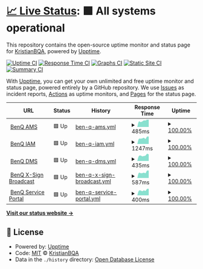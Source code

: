 # [📈 Live Status](https://KristianBQA.github.io/benqservers): <!--live status--> **🟩 All systems operational**

This repository contains the open-source uptime monitor and status page for [KristianBQA](https://KristianBQA.github.io/benqservers), powered by [Upptime](https://github.com/upptime/upptime).

[![Uptime CI](https://github.com/KristianBQA/benqservers/workflows/Uptime%20CI/badge.svg)](https://github.com/KristianBQA/benqservers/actions?query=workflow%3A%22Uptime+CI%22)
[![Response Time CI](https://github.com/KristianBQA/benqservers/workflows/Response%20Time%20CI/badge.svg)](https://github.com/KristianBQA/benqservers/actions?query=workflow%3A%22Response+Time+CI%22)
[![Graphs CI](https://github.com/KristianBQA/benqservers/workflows/Graphs%20CI/badge.svg)](https://github.com/KristianBQA/benqservers/actions?query=workflow%3A%22Graphs+CI%22)
[![Static Site CI](https://github.com/KristianBQA/benqservers/workflows/Static%20Site%20CI/badge.svg)](https://github.com/KristianBQA/benqservers/actions?query=workflow%3A%22Static+Site+CI%22)
[![Summary CI](https://github.com/KristianBQA/benqservers/workflows/Summary%20CI/badge.svg)](https://github.com/KristianBQA/benqservers/actions?query=workflow%3A%22Summary+CI%22)

With [Upptime](https://upptime.js.org), you can get your own unlimited and free uptime monitor and status page, powered entirely by a GitHub repository. We use [Issues](https://github.com/KristianBQA/benqservers/issues) as incident reports, [Actions](https://github.com/KristianBQA/benqservers/actions) as uptime monitors, and [Pages](https://KristianBQA.github.io/benqservers) for the status page.

<!--start: status pages-->
<!-- This summary is generated by Upptime (https://github.com/upptime/upptime) -->
<!-- Do not edit this manually, your changes will be overwritten -->
<!-- prettier-ignore -->
| URL | Status | History | Response Time | Uptime |
| --- | ------ | ------- | ------------- | ------ |
| <img alt="" src="https://icons.duckduckgo.com/ip3/ams.benq.com.ico" height="13"> [BenQ AMS](https://ams.benq.com/#/) | 🟩 Up | [ben-q-ams.yml](https://github.com/KristianBQA/benqservers/commits/HEAD/history/ben-q-ams.yml) | <details><summary><img alt="Response time graph" src="./graphs/ben-q-ams/response-time-week.png" height="20"> 485ms</summary><br><a href="https://KristianBQA.github.io/benqservers/history/ben-q-ams"><img alt="Response time 501" src="https://img.shields.io/endpoint?url=https%3A%2F%2Fraw.githubusercontent.com%2FKristianBQA%2Fbenqservers%2FHEAD%2Fapi%2Fben-q-ams%2Fresponse-time.json"></a><br><a href="https://KristianBQA.github.io/benqservers/history/ben-q-ams"><img alt="24-hour response time 572" src="https://img.shields.io/endpoint?url=https%3A%2F%2Fraw.githubusercontent.com%2FKristianBQA%2Fbenqservers%2FHEAD%2Fapi%2Fben-q-ams%2Fresponse-time-day.json"></a><br><a href="https://KristianBQA.github.io/benqservers/history/ben-q-ams"><img alt="7-day response time 485" src="https://img.shields.io/endpoint?url=https%3A%2F%2Fraw.githubusercontent.com%2FKristianBQA%2Fbenqservers%2FHEAD%2Fapi%2Fben-q-ams%2Fresponse-time-week.json"></a><br><a href="https://KristianBQA.github.io/benqservers/history/ben-q-ams"><img alt="30-day response time 472" src="https://img.shields.io/endpoint?url=https%3A%2F%2Fraw.githubusercontent.com%2FKristianBQA%2Fbenqservers%2FHEAD%2Fapi%2Fben-q-ams%2Fresponse-time-month.json"></a><br><a href="https://KristianBQA.github.io/benqservers/history/ben-q-ams"><img alt="1-year response time 501" src="https://img.shields.io/endpoint?url=https%3A%2F%2Fraw.githubusercontent.com%2FKristianBQA%2Fbenqservers%2FHEAD%2Fapi%2Fben-q-ams%2Fresponse-time-year.json"></a></details> | <details><summary><a href="https://KristianBQA.github.io/benqservers/history/ben-q-ams">100.00%</a></summary><a href="https://KristianBQA.github.io/benqservers/history/ben-q-ams"><img alt="All-time uptime 99.99%" src="https://img.shields.io/endpoint?url=https%3A%2F%2Fraw.githubusercontent.com%2FKristianBQA%2Fbenqservers%2FHEAD%2Fapi%2Fben-q-ams%2Fuptime.json"></a><br><a href="https://KristianBQA.github.io/benqservers/history/ben-q-ams"><img alt="24-hour uptime 100.00%" src="https://img.shields.io/endpoint?url=https%3A%2F%2Fraw.githubusercontent.com%2FKristianBQA%2Fbenqservers%2FHEAD%2Fapi%2Fben-q-ams%2Fuptime-day.json"></a><br><a href="https://KristianBQA.github.io/benqservers/history/ben-q-ams"><img alt="7-day uptime 100.00%" src="https://img.shields.io/endpoint?url=https%3A%2F%2Fraw.githubusercontent.com%2FKristianBQA%2Fbenqservers%2FHEAD%2Fapi%2Fben-q-ams%2Fuptime-week.json"></a><br><a href="https://KristianBQA.github.io/benqservers/history/ben-q-ams"><img alt="30-day uptime 100.00%" src="https://img.shields.io/endpoint?url=https%3A%2F%2Fraw.githubusercontent.com%2FKristianBQA%2Fbenqservers%2FHEAD%2Fapi%2Fben-q-ams%2Fuptime-month.json"></a><br><a href="https://KristianBQA.github.io/benqservers/history/ben-q-ams"><img alt="1-year uptime 99.99%" src="https://img.shields.io/endpoint?url=https%3A%2F%2Fraw.githubusercontent.com%2FKristianBQA%2Fbenqservers%2FHEAD%2Fapi%2Fben-q-ams%2Fuptime-year.json"></a></details>
| <img alt="" src="https://icons.duckduckgo.com/ip3/iam.benq.com.ico" height="13"> [BenQ IAM](https://iam.benq.com/) | 🟩 Up | [ben-q-iam.yml](https://github.com/KristianBQA/benqservers/commits/HEAD/history/ben-q-iam.yml) | <details><summary><img alt="Response time graph" src="./graphs/ben-q-iam/response-time-week.png" height="20"> 1247ms</summary><br><a href="https://KristianBQA.github.io/benqservers/history/ben-q-iam"><img alt="Response time 760" src="https://img.shields.io/endpoint?url=https%3A%2F%2Fraw.githubusercontent.com%2FKristianBQA%2Fbenqservers%2FHEAD%2Fapi%2Fben-q-iam%2Fresponse-time.json"></a><br><a href="https://KristianBQA.github.io/benqservers/history/ben-q-iam"><img alt="24-hour response time 1552" src="https://img.shields.io/endpoint?url=https%3A%2F%2Fraw.githubusercontent.com%2FKristianBQA%2Fbenqservers%2FHEAD%2Fapi%2Fben-q-iam%2Fresponse-time-day.json"></a><br><a href="https://KristianBQA.github.io/benqservers/history/ben-q-iam"><img alt="7-day response time 1247" src="https://img.shields.io/endpoint?url=https%3A%2F%2Fraw.githubusercontent.com%2FKristianBQA%2Fbenqservers%2FHEAD%2Fapi%2Fben-q-iam%2Fresponse-time-week.json"></a><br><a href="https://KristianBQA.github.io/benqservers/history/ben-q-iam"><img alt="30-day response time 1182" src="https://img.shields.io/endpoint?url=https%3A%2F%2Fraw.githubusercontent.com%2FKristianBQA%2Fbenqservers%2FHEAD%2Fapi%2Fben-q-iam%2Fresponse-time-month.json"></a><br><a href="https://KristianBQA.github.io/benqservers/history/ben-q-iam"><img alt="1-year response time 760" src="https://img.shields.io/endpoint?url=https%3A%2F%2Fraw.githubusercontent.com%2FKristianBQA%2Fbenqservers%2FHEAD%2Fapi%2Fben-q-iam%2Fresponse-time-year.json"></a></details> | <details><summary><a href="https://KristianBQA.github.io/benqservers/history/ben-q-iam">100.00%</a></summary><a href="https://KristianBQA.github.io/benqservers/history/ben-q-iam"><img alt="All-time uptime 96.16%" src="https://img.shields.io/endpoint?url=https%3A%2F%2Fraw.githubusercontent.com%2FKristianBQA%2Fbenqservers%2FHEAD%2Fapi%2Fben-q-iam%2Fuptime.json"></a><br><a href="https://KristianBQA.github.io/benqservers/history/ben-q-iam"><img alt="24-hour uptime 100.00%" src="https://img.shields.io/endpoint?url=https%3A%2F%2Fraw.githubusercontent.com%2FKristianBQA%2Fbenqservers%2FHEAD%2Fapi%2Fben-q-iam%2Fuptime-day.json"></a><br><a href="https://KristianBQA.github.io/benqservers/history/ben-q-iam"><img alt="7-day uptime 100.00%" src="https://img.shields.io/endpoint?url=https%3A%2F%2Fraw.githubusercontent.com%2FKristianBQA%2Fbenqservers%2FHEAD%2Fapi%2Fben-q-iam%2Fuptime-week.json"></a><br><a href="https://KristianBQA.github.io/benqservers/history/ben-q-iam"><img alt="30-day uptime 100.00%" src="https://img.shields.io/endpoint?url=https%3A%2F%2Fraw.githubusercontent.com%2FKristianBQA%2Fbenqservers%2FHEAD%2Fapi%2Fben-q-iam%2Fuptime-month.json"></a><br><a href="https://KristianBQA.github.io/benqservers/history/ben-q-iam"><img alt="1-year uptime 96.16%" src="https://img.shields.io/endpoint?url=https%3A%2F%2Fraw.githubusercontent.com%2FKristianBQA%2Fbenqservers%2FHEAD%2Fapi%2Fben-q-iam%2Fuptime-year.json"></a></details>
| <img alt="" src="https://dms.benq.com/client/dms_logo.svg" height="13"> [BenQ DMS](https://dms.benq.com/#/) | 🟩 Up | [ben-q-dms.yml](https://github.com/KristianBQA/benqservers/commits/HEAD/history/ben-q-dms.yml) | <details><summary><img alt="Response time graph" src="./graphs/ben-q-dms/response-time-week.png" height="20"> 435ms</summary><br><a href="https://KristianBQA.github.io/benqservers/history/ben-q-dms"><img alt="Response time 466" src="https://img.shields.io/endpoint?url=https%3A%2F%2Fraw.githubusercontent.com%2FKristianBQA%2Fbenqservers%2FHEAD%2Fapi%2Fben-q-dms%2Fresponse-time.json"></a><br><a href="https://KristianBQA.github.io/benqservers/history/ben-q-dms"><img alt="24-hour response time 513" src="https://img.shields.io/endpoint?url=https%3A%2F%2Fraw.githubusercontent.com%2FKristianBQA%2Fbenqservers%2FHEAD%2Fapi%2Fben-q-dms%2Fresponse-time-day.json"></a><br><a href="https://KristianBQA.github.io/benqservers/history/ben-q-dms"><img alt="7-day response time 435" src="https://img.shields.io/endpoint?url=https%3A%2F%2Fraw.githubusercontent.com%2FKristianBQA%2Fbenqservers%2FHEAD%2Fapi%2Fben-q-dms%2Fresponse-time-week.json"></a><br><a href="https://KristianBQA.github.io/benqservers/history/ben-q-dms"><img alt="30-day response time 427" src="https://img.shields.io/endpoint?url=https%3A%2F%2Fraw.githubusercontent.com%2FKristianBQA%2Fbenqservers%2FHEAD%2Fapi%2Fben-q-dms%2Fresponse-time-month.json"></a><br><a href="https://KristianBQA.github.io/benqservers/history/ben-q-dms"><img alt="1-year response time 466" src="https://img.shields.io/endpoint?url=https%3A%2F%2Fraw.githubusercontent.com%2FKristianBQA%2Fbenqservers%2FHEAD%2Fapi%2Fben-q-dms%2Fresponse-time-year.json"></a></details> | <details><summary><a href="https://KristianBQA.github.io/benqservers/history/ben-q-dms">100.00%</a></summary><a href="https://KristianBQA.github.io/benqservers/history/ben-q-dms"><img alt="All-time uptime 99.97%" src="https://img.shields.io/endpoint?url=https%3A%2F%2Fraw.githubusercontent.com%2FKristianBQA%2Fbenqservers%2FHEAD%2Fapi%2Fben-q-dms%2Fuptime.json"></a><br><a href="https://KristianBQA.github.io/benqservers/history/ben-q-dms"><img alt="24-hour uptime 100.00%" src="https://img.shields.io/endpoint?url=https%3A%2F%2Fraw.githubusercontent.com%2FKristianBQA%2Fbenqservers%2FHEAD%2Fapi%2Fben-q-dms%2Fuptime-day.json"></a><br><a href="https://KristianBQA.github.io/benqservers/history/ben-q-dms"><img alt="7-day uptime 100.00%" src="https://img.shields.io/endpoint?url=https%3A%2F%2Fraw.githubusercontent.com%2FKristianBQA%2Fbenqservers%2FHEAD%2Fapi%2Fben-q-dms%2Fuptime-week.json"></a><br><a href="https://KristianBQA.github.io/benqservers/history/ben-q-dms"><img alt="30-day uptime 100.00%" src="https://img.shields.io/endpoint?url=https%3A%2F%2Fraw.githubusercontent.com%2FKristianBQA%2Fbenqservers%2FHEAD%2Fapi%2Fben-q-dms%2Fuptime-month.json"></a><br><a href="https://KristianBQA.github.io/benqservers/history/ben-q-dms"><img alt="1-year uptime 99.97%" src="https://img.shields.io/endpoint?url=https%3A%2F%2Fraw.githubusercontent.com%2FKristianBQA%2Fbenqservers%2FHEAD%2Fapi%2Fben-q-dms%2Fuptime-year.json"></a></details>
| <img alt="" src="https://icons.duckduckgo.com/ip3/x-signbroadcast.benq.com.ico" height="13"> [BenQ X-Sign Broadcast](https://x-signbroadcast.benq.com/) | 🟩 Up | [ben-q-x-sign-broadcast.yml](https://github.com/KristianBQA/benqservers/commits/HEAD/history/ben-q-x-sign-broadcast.yml) | <details><summary><img alt="Response time graph" src="./graphs/ben-q-x-sign-broadcast/response-time-week.png" height="20"> 587ms</summary><br><a href="https://KristianBQA.github.io/benqservers/history/ben-q-x-sign-broadcast"><img alt="Response time 608" src="https://img.shields.io/endpoint?url=https%3A%2F%2Fraw.githubusercontent.com%2FKristianBQA%2Fbenqservers%2FHEAD%2Fapi%2Fben-q-x-sign-broadcast%2Fresponse-time.json"></a><br><a href="https://KristianBQA.github.io/benqservers/history/ben-q-x-sign-broadcast"><img alt="24-hour response time 773" src="https://img.shields.io/endpoint?url=https%3A%2F%2Fraw.githubusercontent.com%2FKristianBQA%2Fbenqservers%2FHEAD%2Fapi%2Fben-q-x-sign-broadcast%2Fresponse-time-day.json"></a><br><a href="https://KristianBQA.github.io/benqservers/history/ben-q-x-sign-broadcast"><img alt="7-day response time 587" src="https://img.shields.io/endpoint?url=https%3A%2F%2Fraw.githubusercontent.com%2FKristianBQA%2Fbenqservers%2FHEAD%2Fapi%2Fben-q-x-sign-broadcast%2Fresponse-time-week.json"></a><br><a href="https://KristianBQA.github.io/benqservers/history/ben-q-x-sign-broadcast"><img alt="30-day response time 582" src="https://img.shields.io/endpoint?url=https%3A%2F%2Fraw.githubusercontent.com%2FKristianBQA%2Fbenqservers%2FHEAD%2Fapi%2Fben-q-x-sign-broadcast%2Fresponse-time-month.json"></a><br><a href="https://KristianBQA.github.io/benqservers/history/ben-q-x-sign-broadcast"><img alt="1-year response time 608" src="https://img.shields.io/endpoint?url=https%3A%2F%2Fraw.githubusercontent.com%2FKristianBQA%2Fbenqservers%2FHEAD%2Fapi%2Fben-q-x-sign-broadcast%2Fresponse-time-year.json"></a></details> | <details><summary><a href="https://KristianBQA.github.io/benqservers/history/ben-q-x-sign-broadcast">100.00%</a></summary><a href="https://KristianBQA.github.io/benqservers/history/ben-q-x-sign-broadcast"><img alt="All-time uptime 99.99%" src="https://img.shields.io/endpoint?url=https%3A%2F%2Fraw.githubusercontent.com%2FKristianBQA%2Fbenqservers%2FHEAD%2Fapi%2Fben-q-x-sign-broadcast%2Fuptime.json"></a><br><a href="https://KristianBQA.github.io/benqservers/history/ben-q-x-sign-broadcast"><img alt="24-hour uptime 100.00%" src="https://img.shields.io/endpoint?url=https%3A%2F%2Fraw.githubusercontent.com%2FKristianBQA%2Fbenqservers%2FHEAD%2Fapi%2Fben-q-x-sign-broadcast%2Fuptime-day.json"></a><br><a href="https://KristianBQA.github.io/benqservers/history/ben-q-x-sign-broadcast"><img alt="7-day uptime 100.00%" src="https://img.shields.io/endpoint?url=https%3A%2F%2Fraw.githubusercontent.com%2FKristianBQA%2Fbenqservers%2FHEAD%2Fapi%2Fben-q-x-sign-broadcast%2Fuptime-week.json"></a><br><a href="https://KristianBQA.github.io/benqservers/history/ben-q-x-sign-broadcast"><img alt="30-day uptime 99.97%" src="https://img.shields.io/endpoint?url=https%3A%2F%2Fraw.githubusercontent.com%2FKristianBQA%2Fbenqservers%2FHEAD%2Fapi%2Fben-q-x-sign-broadcast%2Fuptime-month.json"></a><br><a href="https://KristianBQA.github.io/benqservers/history/ben-q-x-sign-broadcast"><img alt="1-year uptime 99.99%" src="https://img.shields.io/endpoint?url=https%3A%2F%2Fraw.githubusercontent.com%2FKristianBQA%2Fbenqservers%2FHEAD%2Fapi%2Fben-q-x-sign-broadcast%2Fuptime-year.json"></a></details>
| <img alt="" src="https://icons.duckduckgo.com/ip3/service-portal.benq.com.ico" height="13"> [BenQ Service Portal](https://service-portal.benq.com/login) | 🟩 Up | [ben-q-service-portal.yml](https://github.com/KristianBQA/benqservers/commits/HEAD/history/ben-q-service-portal.yml) | <details><summary><img alt="Response time graph" src="./graphs/ben-q-service-portal/response-time-week.png" height="20"> 400ms</summary><br><a href="https://KristianBQA.github.io/benqservers/history/ben-q-service-portal"><img alt="Response time 563" src="https://img.shields.io/endpoint?url=https%3A%2F%2Fraw.githubusercontent.com%2FKristianBQA%2Fbenqservers%2FHEAD%2Fapi%2Fben-q-service-portal%2Fresponse-time.json"></a><br><a href="https://KristianBQA.github.io/benqservers/history/ben-q-service-portal"><img alt="24-hour response time 513" src="https://img.shields.io/endpoint?url=https%3A%2F%2Fraw.githubusercontent.com%2FKristianBQA%2Fbenqservers%2FHEAD%2Fapi%2Fben-q-service-portal%2Fresponse-time-day.json"></a><br><a href="https://KristianBQA.github.io/benqservers/history/ben-q-service-portal"><img alt="7-day response time 400" src="https://img.shields.io/endpoint?url=https%3A%2F%2Fraw.githubusercontent.com%2FKristianBQA%2Fbenqservers%2FHEAD%2Fapi%2Fben-q-service-portal%2Fresponse-time-week.json"></a><br><a href="https://KristianBQA.github.io/benqservers/history/ben-q-service-portal"><img alt="30-day response time 369" src="https://img.shields.io/endpoint?url=https%3A%2F%2Fraw.githubusercontent.com%2FKristianBQA%2Fbenqservers%2FHEAD%2Fapi%2Fben-q-service-portal%2Fresponse-time-month.json"></a><br><a href="https://KristianBQA.github.io/benqservers/history/ben-q-service-portal"><img alt="1-year response time 563" src="https://img.shields.io/endpoint?url=https%3A%2F%2Fraw.githubusercontent.com%2FKristianBQA%2Fbenqservers%2FHEAD%2Fapi%2Fben-q-service-portal%2Fresponse-time-year.json"></a></details> | <details><summary><a href="https://KristianBQA.github.io/benqservers/history/ben-q-service-portal">100.00%</a></summary><a href="https://KristianBQA.github.io/benqservers/history/ben-q-service-portal"><img alt="All-time uptime 100.00%" src="https://img.shields.io/endpoint?url=https%3A%2F%2Fraw.githubusercontent.com%2FKristianBQA%2Fbenqservers%2FHEAD%2Fapi%2Fben-q-service-portal%2Fuptime.json"></a><br><a href="https://KristianBQA.github.io/benqservers/history/ben-q-service-portal"><img alt="24-hour uptime 100.00%" src="https://img.shields.io/endpoint?url=https%3A%2F%2Fraw.githubusercontent.com%2FKristianBQA%2Fbenqservers%2FHEAD%2Fapi%2Fben-q-service-portal%2Fuptime-day.json"></a><br><a href="https://KristianBQA.github.io/benqservers/history/ben-q-service-portal"><img alt="7-day uptime 100.00%" src="https://img.shields.io/endpoint?url=https%3A%2F%2Fraw.githubusercontent.com%2FKristianBQA%2Fbenqservers%2FHEAD%2Fapi%2Fben-q-service-portal%2Fuptime-week.json"></a><br><a href="https://KristianBQA.github.io/benqservers/history/ben-q-service-portal"><img alt="30-day uptime 100.00%" src="https://img.shields.io/endpoint?url=https%3A%2F%2Fraw.githubusercontent.com%2FKristianBQA%2Fbenqservers%2FHEAD%2Fapi%2Fben-q-service-portal%2Fuptime-month.json"></a><br><a href="https://KristianBQA.github.io/benqservers/history/ben-q-service-portal"><img alt="1-year uptime 100.00%" src="https://img.shields.io/endpoint?url=https%3A%2F%2Fraw.githubusercontent.com%2FKristianBQA%2Fbenqservers%2FHEAD%2Fapi%2Fben-q-service-portal%2Fuptime-year.json"></a></details>

<!--end: status pages-->

[**Visit our status website →**](https://KristianBQA.github.io/benqservers)

## 📄 License

- Powered by: [Upptime](https://github.com/upptime/upptime)
- Code: [MIT](./LICENSE) © [KristianBQA](https://KristianBQA.github.io/benqservers)
- Data in the `./history` directory: [Open Database License](https://opendatacommons.org/licenses/odbl/1-0/)
